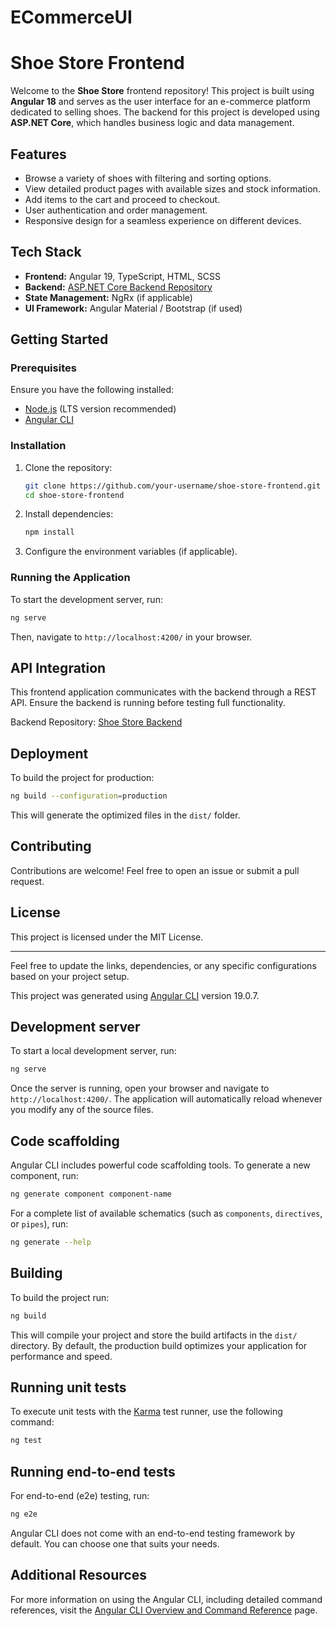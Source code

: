 # ECommerceUI

# Shoe Store Frontend

Welcome to the **Shoe Store** frontend repository! This project is built using **Angular 18** and serves as the user interface for an e-commerce platform dedicated to selling shoes. The backend for this project is developed using **ASP.NET Core**, which handles business logic and data management.

## Features

- Browse a variety of shoes with filtering and sorting options.
- View detailed product pages with available sizes and stock information.
- Add items to the cart and proceed to checkout.
- User authentication and order management.
- Responsive design for a seamless experience on different devices.

## Tech Stack

- **Frontend:** Angular 19, TypeScript, HTML, SCSS
- **Backend:** [ASP.NET Core Backend Repository](https://github.com/modernc1/Shoes-Store.API)
- **State Management:** NgRx (if applicable)
- **UI Framework:** Angular Material / Bootstrap (if used)

## Getting Started

### Prerequisites

Ensure you have the following installed:

- [Node.js](https://nodejs.org/) (LTS version recommended)
- [Angular CLI](https://angular.io/cli)

### Installation

1. Clone the repository:
   ```sh
   git clone https://github.com/your-username/shoe-store-frontend.git
   cd shoe-store-frontend
   ```
2. Install dependencies:
   ```sh
   npm install
   ```
3. Configure the environment variables (if applicable).

### Running the Application

To start the development server, run:
```sh
ng serve
```
Then, navigate to `http://localhost:4200/` in your browser.

## API Integration

This frontend application communicates with the backend through a REST API. Ensure the backend is running before testing full functionality.

Backend Repository: [Shoe Store Backend](https://github.com/modernc1/Shoes-Store.API)

## Deployment

To build the project for production:
```sh
ng build --configuration=production
```
This will generate the optimized files in the `dist/` folder.

## Contributing

Contributions are welcome! Feel free to open an issue or submit a pull request.

## License

This project is licensed under the MIT License.

---

Feel free to update the links, dependencies, or any specific configurations based on your project setup.


This project was generated using [Angular CLI](https://github.com/angular/angular-cli) version 19.0.7.

## Development server

To start a local development server, run:

```bash
ng serve
```

Once the server is running, open your browser and navigate to `http://localhost:4200/`. The application will automatically reload whenever you modify any of the source files.

## Code scaffolding

Angular CLI includes powerful code scaffolding tools. To generate a new component, run:

```bash
ng generate component component-name
```

For a complete list of available schematics (such as `components`, `directives`, or `pipes`), run:

```bash
ng generate --help
```

## Building

To build the project run:

```bash
ng build
```

This will compile your project and store the build artifacts in the `dist/` directory. By default, the production build optimizes your application for performance and speed.

## Running unit tests

To execute unit tests with the [Karma](https://karma-runner.github.io) test runner, use the following command:

```bash
ng test
```

## Running end-to-end tests

For end-to-end (e2e) testing, run:

```bash
ng e2e
```

Angular CLI does not come with an end-to-end testing framework by default. You can choose one that suits your needs.

## Additional Resources

For more information on using the Angular CLI, including detailed command references, visit the [Angular CLI Overview and Command Reference](https://angular.dev/tools/cli) page.
